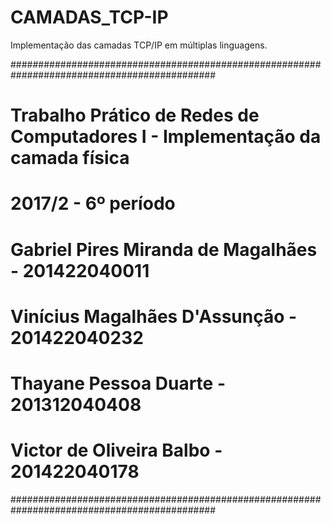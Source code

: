 # CAMADAS_TCP-IP
Implementação das camadas TCP/IP em múltiplas linguagens.

#############################################################################################
#       Trabalho Prático de Redes de Computadores I - Implementação da camada física        #
#                                                                                           #
# 2017/2 - 6º período                                                                       #
#                                                                                           #
# Gabriel Pires Miranda de Magalhães    -   201422040011                                    #
# Vinícius Magalhães D'Assunção         -   201422040232                                    #
# Thayane Pessoa Duarte                 -   201312040408                                    #
# Victor de Oliveira Balbo              -   201422040178                                    #
#############################################################################################
